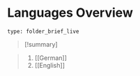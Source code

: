 # Languages Overview
 
```ccard
type: folder_brief_live
```
 

> [!summary] 
>  
>  
>  

>1. [[German]]
>2. [[English]]

